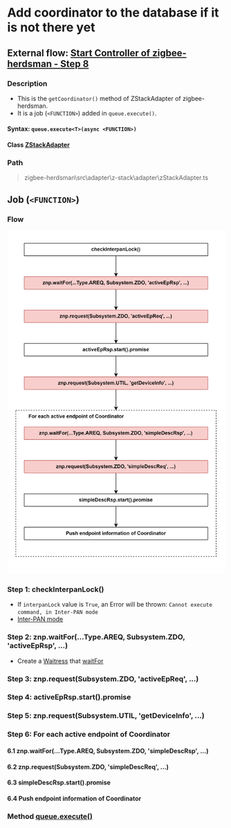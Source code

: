 # Add coordinator to the database if it is not there yet 

## External flow: [Start Controller of zigbee-herdsman - Step 8](5_3_4_start_controller_of_zigbee-herdsman.md#step-8-add-coordinator-to-the-database-if-it-is-not-there-yet)

### Description
- This is the `getCoordinator()` method of ZStackAdapter of zigbee-herdsman.
- It is a job (`<FUNCTION>`) added in `queue.execute()`.

#### Syntax: `queue.execute<T>(async <FUNCTION>)`

#### Class [ZStackAdapter](...)

### Path
> zigbee-herdsman\src\adapter\z-stack\adapter\zStackAdapter.ts

## Job (`<FUNCTION>`)

### Flow

<img src="../images/5_3_4_8_add_coordinator_to_the_database_if_it_is_not_there_yet.png" width="550"/>

### Step 1: checkInterpanLock()
- If `interpanLock` value is `True`, an Error will be thrown: `Cannot execute command, in Inter-PAN mode`
- [Inter-PAN mode](https://www.google.com.vn/)

### Step 2: znp.waitFor(...Type.AREQ, Subsystem.ZDO, 'activeEpRsp', ...)
- Create a [Waitress]() that [waitFor]() 


### Step 3: znp.request(Subsystem.ZDO, 'activeEpReq', ...)

### Step 4: activeEpRsp.start().promise

### Step 5: znp.request(Subsystem.UTIL, 'getDeviceInfo', ...)

### Step 6: For each active endpoint of Coordinator

#### 6.1 znp.waitFor(...Type.AREQ, Subsystem.ZDO, 'simpleDescRsp', ...)

#### 6.2 znp.request(Subsystem.ZDO, 'simpleDescReq', ...)

#### 6.3 simpleDescRsp.start().promise

#### 6.4 Push endpoint information of Coordinator


### Method [queue.execute()](...)
